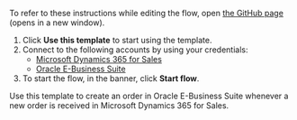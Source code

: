 To refer to these instructions while editing the flow, open [the GitHub page](https://github.com/ot4i/app-connect-templates/tree/main/resources/markdown/Create%20an%20order%20in%20Oracle%20E-Business%20Suite%20when%20a%20new%20order%20is%20received%20in%20Microsoft%20Dynamics%20365_instructions.md) (opens in a new window).

1. Click **Use this template** to start using the template.
2. Connect to the following accounts by using your credentials:
   - [Microsoft Dynamics 365 for Sales](https://ibm.biz/acmsdynamicssales)
   - [Oracle E-Business Suite](https://acoracleebs) 
3. To start the flow, in the banner, click **Start flow**.

Use this template to create an order in Oracle E-Business Suite whenever a new order is received in Microsoft Dynamics 365 for Sales.